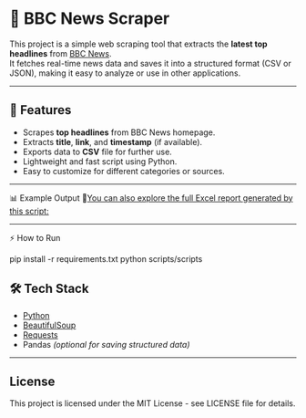 # 📰 BBC News Scraper

This project is a simple web scraping tool that extracts the **latest top headlines** from [BBC News](https://www.bbc.com/).  
It fetches real-time news data and saves it into a structured format (CSV or JSON), making it easy to analyze or use in other applications.

---

## 🚀 Features

- Scrapes **top headlines** from BBC News homepage.  
- Extracts **title**, **link**, and **timestamp** (if available).  
- Exports data to **CSV** file for further use.  
- Lightweight and fast script using Python.  
- Easy to customize for different categories or sources.

---
📊 Example Output
🔗[You can also explore the full Excel report generated by this script:](bbc_headlines.csv)

---

⚡ How to Run

pip install -r requirements.txt
python scripts/scripts

## 🛠️ Tech Stack

- [Python](https://www.python.org/)
- [BeautifulSoup](https://pypi.org/project/beautifulsoup4/)
- [Requests](https://pypi.org/project/requests/)
- Pandas *(optional for saving structured data)*

---
## License
This project is licensed under the MIT License - see LICENSE file for details.



